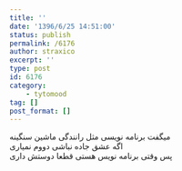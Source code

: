 ```yaml
---
title: ''
date: '1396/6/25 14:51:00'
status: publish
permalink: /6176
author: straxico
excerpt: ''
type: post
id: 6176
category:
    - tytomood
tag: []
post_format: []
---
```

میگفت برنامه نویسی مثل رانندگی ماشین سنگینه  
اگه عشق جاده نباشی دووم نمیاری  
پس وقتی برنامه نویس هستی قطعا دوستش داری